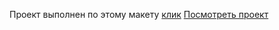 Проект выполнен по этому макету [клик](https://www.figma.com/file/6igfiFamoeTa7zlR5wDUZq/%D0%91%D1%83%D1%80%D0%B3%D0%B5%D1%80%D0%BD%D0%B0%D1%8F?node-id=0%3A1&mode=dev)
[Посмотреть проект](https://alexanderklimovqa.github.io/vintage-food/)
